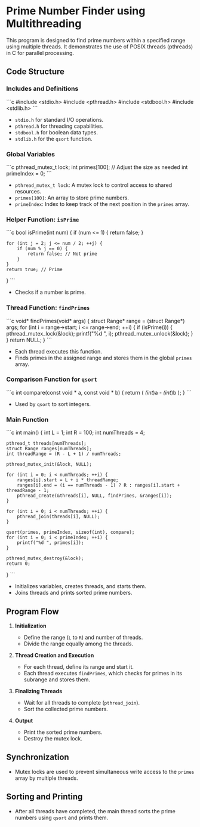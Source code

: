 # Prime Number Finder using Multithreading

This program is designed to find prime numbers within a specified range using multiple threads. It demonstrates the use of POSIX threads (pthreads) in C for parallel processing.

## Code Structure

### Includes and Definitions

\```c
#include <stdio.h>
#include <pthread.h>
#include <stdbool.h>
#include <stdlib.h>
\```

- `stdio.h` for standard I/O operations.
- `pthread.h` for threading capabilities.
- `stdbool.h` for boolean data types.
- `stdlib.h` for the `qsort` function.

### Global Variables

\```c
pthread_mutex_t lock;
int primes[100]; // Adjust the size as needed
int primeIndex = 0;
\```

- `pthread_mutex_t lock`: A mutex lock to control access to shared resources.
- `primes[100]`: An array to store prime numbers.
- `primeIndex`: Index to keep track of the next position in the `primes` array.

### Helper Function: `isPrime`

\```c
bool isPrime(int num) {
if (num <= 1) {
return false;
}

    for (int j = 2; j <= num / 2; ++j) {
        if (num % j == 0) {
            return false; // Not prime
        }
    }
    return true; // Prime
}
\```

- Checks if a number is prime.

### Thread Function: `findPrimes`

\```c
void* findPrimes(void* args) {
struct Range* range = (struct Range*) args;
for (int i = range->start; i <= range->end; ++i) {
if (isPrime(i)) {
pthread_mutex_lock(&lock);
printf("%d ", i);
pthread_mutex_unlock(&lock);
}
}
return NULL;
}
\```

- Each thread executes this function.
- Finds primes in the assigned range and stores them in the global `primes` array.

### Comparison Function for `qsort`

\```c
int compare(const void * a, const void * b) {
return ( *(int*)a - *(int*)b );
}
\```

- Used by `qsort` to sort integers.

### Main Function

\```c
int main() {
int L = 1;
int R = 100;
int numThreads = 4;

    pthread_t threads[numThreads];
    struct Range ranges[numThreads];
    int threadRange = (R - L + 1) / numThreads;

    pthread_mutex_init(&lock, NULL);

    for (int i = 0; i < numThreads; ++i) {
        ranges[i].start = L + i * threadRange;
        ranges[i].end = (i == numThreads - 1) ? R : ranges[i].start + threadRange - 1;
        pthread_create(&threads[i], NULL, findPrimes, &ranges[i]);
    }

    for (int i = 0; i < numThreads; ++i) {
        pthread_join(threads[i], NULL);
    }

    qsort(primes, primeIndex, sizeof(int), compare);
    for (int i = 0; i < primeIndex; ++i) {
        printf("%d ", primes[i]);
    }

    pthread_mutex_destroy(&lock);
    return 0;
}
\```

- Initializes variables, creates threads, and starts them.
- Joins threads and prints sorted prime numbers.

## Program Flow

1. **Initialization**
    - Define the range (`L` to `R`) and number of threads.
    - Divide the range equally among the threads.

2. **Thread Creation and Execution**
    - For each thread, define its range and start it.
    - Each thread executes `findPrimes`, which checks for primes in its subrange and stores them.

3. **Finalizing Threads**
    - Wait for all threads to complete (`pthread_join`).
    - Sort the collected prime numbers.

4. **Output**
    - Print the sorted prime numbers.
    - Destroy the mutex lock.

## Synchronization

- Mutex locks are used to prevent simultaneous write access to the `primes` array by multiple threads.

## Sorting and Printing

- After all threads have completed, the main thread sorts the prime numbers using `qsort` and prints them.
